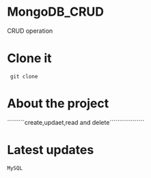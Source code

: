 # MongoDB_CRUD
CRUD operation 

# Clone it
````` git clone`````

# About the project
`````````create,updaet,read and delete``````````````````

# Latest updates
````````````MySQL````````````
